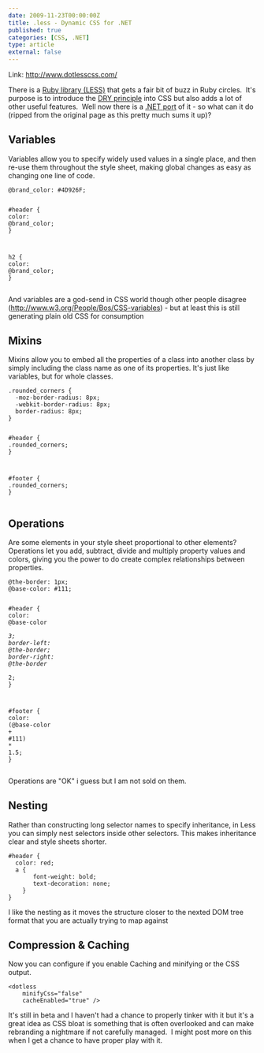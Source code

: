 ```yaml
---
date: 2009-11-23T00:00:00Z
title: .less - Dynamic CSS for .NET
published: true
categories: [CSS, .NET]
type: article
external: false
---
```

<p>Link: <a href="http://www.dotlesscss.com/">http://www.dotlesscss.com/</a></p><p>There is a <a href="http://lesscss.org/">Ruby library (LESS)</a> that gets a fair bit of buzz in Ruby circles.  It's purpose is to introduce the <a href="http://en.wikipedia.org/wiki/Don't_repeat_yourself">DRY principle</a> into CSS but also adds a lot of other useful features.  Well now there is a <a href="http://www.dotlesscss.com/">.NET port</a> of it - so what can it do (ripped from the original page as this pretty much sums it up)?</p><h2>Variables</h2><p>Variables allow you to specify widely used values in a single place, and then re-use them throughout the style sheet, making global changes as easy as changing one line of code.</p><p><div class="highlight"><pre><code><span class="k">@brand_color</span><span class="o">:</span> <span class="nf">#4D926F</span><span class="p">;</span>

<span class="nf">#header</span> <span class="p">{</span>
  <span class="k">color</span><span class="o">:</span> <span class="o">@</span><span class="n">brand_color</span><span class="p">;</span>
<span class="p">}</span>

<span class="nt">h2</span> <span class="p">{</span>
  <span class="k">color</span><span class="o">:</span> <span class="o">@</span><span class="n">brand_color</span><span class="p">;</span>
<span class="p">}</span>
</code></pre></div>
</p><p>And variables are a god-send in CSS world though other people disagree (<a href="http://www.w3.org/People/Bos/CSS-variables" rel="nofollow">http://www.w3.org/People/Bos/CSS-variables</a>) - but at least this is still generating plain old CSS for consumption</p><h2>Mixins</h2><p>Mixins allow you to embed all the properties of a class into another class by simply including the class name as one of its properties. It's just like variables, but for whole classes.</p><p></p><div class="highlight"><pre><code><span class="nc">.rounded_corners</span> <span class="p">{</span>
  <span class="o">-</span><span class="n">moz</span><span class="o">-</span><span class="k">border</span><span class="o">-</span><span class="n">radius</span><span class="o">:</span> <span class="m">8px</span><span class="p">;</span>
  <span class="o">-</span><span class="n">webkit</span><span class="o">-</span><span class="k">border</span><span class="o">-</span><span class="n">radius</span><span class="o">:</span> <span class="m">8px</span><span class="p">;</span>
  <span class="k">border</span><span class="o">-</span><span class="n">radius</span><span class="o">:</span> <span class="m">8px</span><span class="p">;</span>
<span class="p">}</span>

<span class="nf">#header</span> <span class="p">{</span>
  <span class="o">.</span><span class="n">rounded_corners</span><span class="p">;</span>
<span class="p">}</span>

<span class="nf">#footer</span> <span class="p">{</span>
  <span class="o">.</span><span class="n">rounded_corners</span><span class="p">;</span>
<span class="p">}</span>
</code></pre></div>
<h2>Operations</h2><p>Are some elements in your style sheet proportional to other elements? Operations let you add, subtract, divide and multiply property values and colors, giving you the power to do create complex relationships between properties.</p><p></p><div class="highlight"><pre><code><span class="k">@the-border</span><span class="o">:</span> <span class="nt">1px</span><span class="p">;</span>
<span class="k">@base-color</span><span class="o">:</span> <span class="nf">#111</span><span class="p">;</span>

<span class="nf">#header</span> <span class="p">{</span>
  <span class="k">color</span><span class="o">:</span> <span class="o">@</span><span class="n">base</span><span class="o">-</span><span class="k">color</span> <span class="o">*</span> <span class="m">3</span><span class="p">;</span>
  <span class="k">border-left</span><span class="o">:</span> <span class="o">@</span><span class="n">the</span><span class="o">-</span><span class="k">border</span><span class="p">;</span>
  <span class="k">border-right</span><span class="o">:</span> <span class="o">@</span><span class="n">the</span><span class="o">-</span><span class="k">border</span> <span class="o">*</span> <span class="m">2</span><span class="p">;</span>
<span class="p">}</span>

<span class="nf">#footer</span> <span class="p">{</span>
  <span class="k">color</span><span class="o">:</span> <span class="p">(</span><span class="o">@</span><span class="n">base</span><span class="o">-</span><span class="k">color</span> <span class="o">+</span> <span class="m">#111</span><span class="p">)</span> <span class="o">*</span> <span class="m">1</span><span class="o">.</span><span class="m">5</span><span class="p">;</span>
<span class="p">}</span>
</code></pre></div>
<p>Operations are "OK" i guess but I am not sold on them.</p><h2>Nesting</h2><p>Rather than constructing long selector names to specify inheritance, in Less you can simply nest selectors inside other selectors. This makes inheritance clear and style sheets shorter.</p><p></p><div class="highlight"><pre><code><span class="nf">#header</span> <span class="p">{</span>
  <span class="k">color</span><span class="o">:</span> <span class="nb">red</span><span class="p">;</span>
  <span class="n">a</span> <span class="err">{</span>
       <span class="k">font-weight</span><span class="o">:</span> <span class="k">bold</span><span class="p">;</span>
       <span class="k">text-decoration</span><span class="o">:</span> <span class="k">none</span><span class="p">;</span>
    <span class="p">}</span>
<span class="err">}</span>
</code></pre></div>
<p>I like the nesting as it moves the structure closer to the nexted DOM tree format that you are actually trying to map against</p><h2>Compression &amp; Caching</h2><p>Now you can configure if you enable Caching and minifying or the CSS output.</p><p></p><div class="highlight"><pre><code><span class="nt">&lt;dotless</span> 
    <span class="na">minifyCss=</span><span class="s">"false"</span> 
    <span class="na">cacheEnabled=</span><span class="s">"true"</span> <span class="nt">/&gt;</span>
</code></pre></div>
<p>It's still in beta and I haven't had a chance to properly tinker with it but it's a great idea as CSS bloat is something that is often overlooked and can make rebranding a nightmare if not carefully managed.  I might post more on this when I get a chance to have proper play with it.</p>